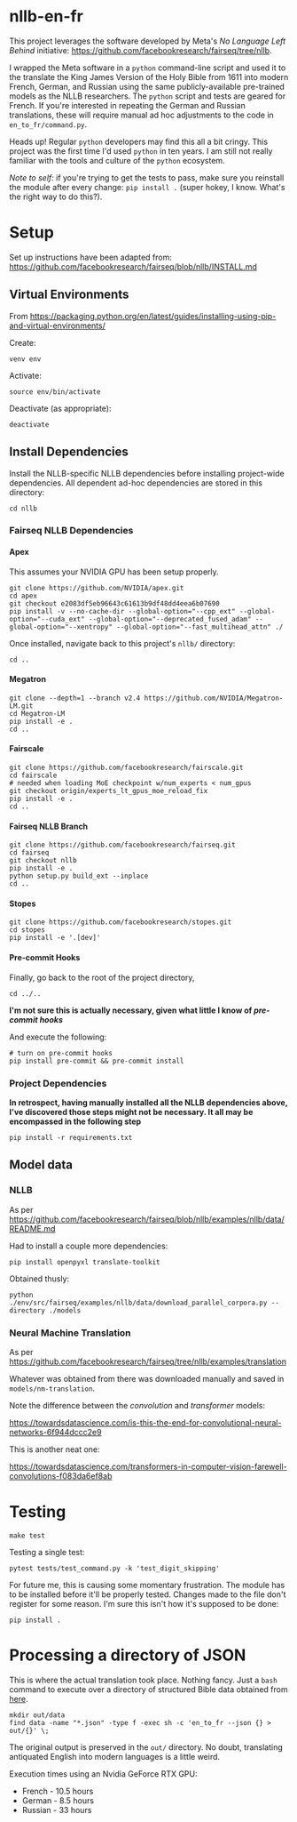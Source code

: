 nllb-en-fr
==========

This project leverages the software developed by Meta's _No Language Left Behind_ initiative: https://github.com/facebookresearch/fairseq/tree/nllb.

I wrapped the Meta software in a `python` command-line script and used it to the translate the King James Version of the Holy Bible from 1611 into modern French, German, and Russian using the same publicly-available pre-trained models as the NLLB researchers. The `python` script and tests are geared for French. If you're interested in repeating the German and Russian translations, these will require manual ad hoc adjustments to the code in `en_to_fr/command.py`.

Heads up! Regular `python` developers may find this all a bit cringy. This project was the first time I'd used `python` in ten years. I am still not really familiar with the tools and culture of the `python` ecosystem.

_Note to self:_ if you're trying to get the tests to pass, make sure you reinstall the module after every change: `pip install .` (super hokey, I know. What's the right way to do this?).

# Setup

Set up instructions have been adapted from: https://github.com/facebookresearch/fairseq/blob/nllb/INSTALL.md

## Virtual Environments

From https://packaging.python.org/en/latest/guides/installing-using-pip-and-virtual-environments/

Create:

```
venv env
```

Activate:

```
source env/bin/activate
```

Deactivate (as appropriate):

```
deactivate
```

## Install Dependencies

Install the NLLB-specific NLLB dependencies before installing project-wide dependencies. All dependent ad-hoc dependencies are stored in this directory:

```
cd nllb
```

### Fairseq NLLB Dependencies

#### Apex

This assumes your NVIDIA GPU has been setup properly.

```
git clone https://github.com/NVIDIA/apex.git
cd apex
git checkout e2083df5eb96643c61613b9df48dd4eea6b07690
pip install -v --no-cache-dir --global-option="--cpp_ext" --global-option="--cuda_ext" --global-option="--deprecated_fused_adam" --global-option="--xentropy" --global-option="--fast_multihead_attn" ./
```

Once installed, navigate back to this project's `nllb/` directory:

```
cd ..
```

#### Megatron

```
git clone --depth=1 --branch v2.4 https://github.com/NVIDIA/Megatron-LM.git
cd Megatron-LM
pip install -e .
cd ..
```

#### Fairscale

```
git clone https://github.com/facebookresearch/fairscale.git
cd fairscale
# needed when loading MoE checkpoint w/num_experts < num_gpus
git checkout origin/experts_lt_gpus_moe_reload_fix
pip install -e .
cd ..
```

#### Fairseq NLLB Branch

```
git clone https://github.com/facebookresearch/fairseq.git
cd fairseq
git checkout nllb
pip install -e .
python setup.py build_ext --inplace
cd ..
```

#### Stopes

```
git clone https://github.com/facebookresearch/stopes.git
cd stopes
pip install -e '.[dev]'
```

#### Pre-commit Hooks

Finally, go back to the root of the project directory,

```
cd ../..
```

**I'm not sure this is actually necessary, given what little I know of _pre-commit hooks_**

And execute the following:

```
# turn on pre-commit hooks
pip install pre-commit && pre-commit install
```

### Project Dependencies

**In retrospect, having manually installed all the NLLB dependencies above, I've discovered those steps might not be necessary. It all may be encompassed in the following step**

```
pip install -r requirements.txt
```

## Model data

### NLLB

As per https://github.com/facebookresearch/fairseq/blob/nllb/examples/nllb/data/README.md

Had to install a couple more dependencies:

```
pip install openpyxl translate-toolkit
```

Obtained thusly:

```
python ./env/src/fairseq/examples/nllb/data/download_parallel_corpora.py --directory ./models
```

### Neural Machine Translation

As per https://github.com/facebookresearch/fairseq/tree/nllb/examples/translation

Whatever was obtained from there was downloaded manually and saved in `models/nm-translation`.

Note the difference between the _convolution_ and _transformer_ models:

https://towardsdatascience.com/is-this-the-end-for-convolutional-neural-networks-6f944dccc2e9

This is another neat one:

https://towardsdatascience.com/transformers-in-computer-vision-farewell-convolutions-f083da6ef8ab

# Testing

```
make test
```

Testing a single test:

```
pytest tests/test_command.py -k 'test_digit_skipping'
```

For future me, this is causing some momentary frustration. The module has to be installed before it'll be properly tested. Changes made to the file don't register for some reason. I'm sure this isn't how it's supposed to be done:

```
pip install .
```

# Processing a directory of JSON

This is where the actual translation took place. Nothing fancy. Just a `bash` command to execute over a directory of structured Bible data obtained from [here](https://github.com/aruljohn/Bible-kjv).

```
mkdir out/data
find data -name "*.json" -type f -exec sh -c 'en_to_fr --json {} > out/{}' \;
```

The original output is preserved in the `out/` directory. No doubt, translating antiquated English into modern languages is a little weird.

Execution times using an Nvidia GeForce RTX GPU:

- French - 10.5 hours
- German - 8.5 hours
- Russian - 33 hours

